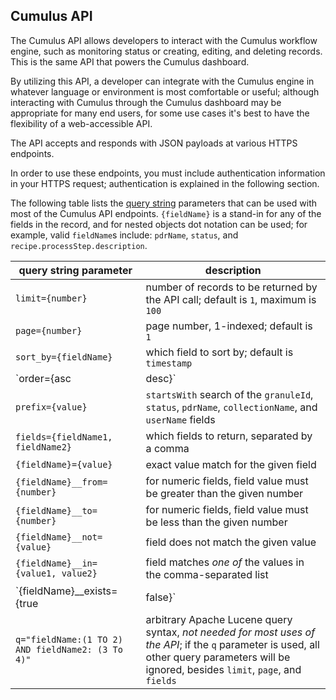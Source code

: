 ## Cumulus API

The Cumulus API allows developers to interact with the Cumulus workflow engine, such as monitoring status or creating, editing, and deleting records. This is the same API that powers the Cumulus dashboard.

By utilizing this API, a developer can integrate with the Cumulus engine in whatever language or environment is most comfortable or useful; although interacting with Cumulus through the Cumulus dashboard may be appropriate for many end users, for some use cases it's best to have the flexibility of a web-accessible API.

The API accepts and responds with JSON payloads at various HTTPS endpoints.

In order to use these endpoints, you must include authentication information in your HTTPS request; authentication is explained in the following section.

The following table lists the [query string](https://en.wikipedia.org/wiki/Query_string) parameters that can be used with most of the Cumulus API endpoints. `{fieldName}` is a stand-in for any of the fields in the record, and for nested objects dot notation can be used; for example, valid `fieldName`s include: `pdrName`, `status`, and `recipe.processStep.description`.

| query string parameter | description |
| -----  | ----------- |
| `limit={number}` | number of records to be returned by the API call; default is `1`, maximum is `100` |
| `page={number}` | page number, 1-indexed; default is `1` |
| `sort_by={fieldName}` | which field to sort by; default is `timestamp` |
| `order={asc|desc}` | whether to sort in `asc` or `desc` order |
| `prefix={value}` | `startsWith` search of the `granuleId`, `status`, `pdrName`, `collectionName`, and `userName` fields |
| `fields={fieldName1, fieldName2}` | which fields to return, separated by a comma |
| `{fieldName}={value}` | exact value match for the given field |
| `{fieldName}__from={number}`  | for numeric fields, field value must be greater than the given number |
| `{fieldName}__to={number}`  | for numeric fields, field value must be less than the given number |
| `{fieldName}__not={value}` | field does not match the given value |
| `{fieldName}__in={value1, value2}` | field matches _one of_ the values in the comma-separated list |
| `{fieldName}__exists={true|false}` | field exists or doesn't exist in the record |
| `q="fieldName:(1 TO 2) AND fieldName2: (3 To 4)"` | arbitrary Apache Lucene query syntax, _not needed for most uses of the API_; if the `q` parameter is used, all other query parameters will be ignored, besides `limit`, `page`, and `fields` |
